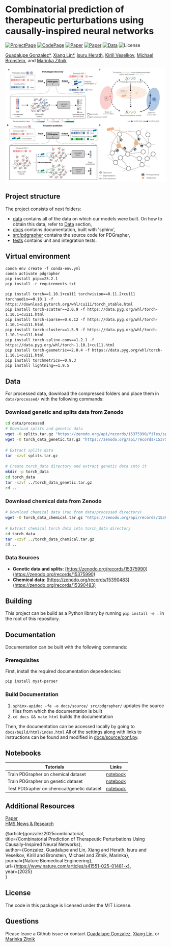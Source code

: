 # Combinatorial prediction of therapeutic perturbations using causally-inspired neural networks
[![ProjectPage](https://img.shields.io/badge/Project-PDGrapher-red)](https://zitniklab.hms.harvard.edu/projects/PDGrapher/) [![CodePage](https://img.shields.io/badge/Code-GitHub-orange)](https://github.com/mims-harvard/PDGrapher) [![Paper](https://img.shields.io/badge/Paper-BioRxiv-green)](https://www.biorxiv.org/content/10.1101/2024.01.03.573985v5) [![Paper](https://img.shields.io/badge/Paper-NBME-green)](https://www.nature.com/articles/s41551-025-01481-x) [![Data](https://img.shields.io/badge/Data-Links-purple)](https://github.com/mims-harvard/PDGrapher/tree/main/data) ![License](https://img.shields.io/badge/license-MIT-blue) 



[Guadalupe Gonzalez*](https://www.guadalupegonzalez.io/), [Xiang Lin*](https://xianglin226.github.io/), [Isuru Herath](https://scholar.google.com/citations?user=F-RC5k0AAAAJ&hl=en), [Kirill Veselkov](https://scholar.google.com/citations?user=0n-5UGYAAAAJ&hl=en),
[Michael Bronstein](https://scholar.google.com/citations?user=UU3N6-UAAAAJ&hl=en), and [Marinka Zitnik](https://dbmi.hms.harvard.edu/people/marinka-zitnik)

![](https://github.com/mims-harvard/PDGrapher/blob/main/figures/figure1.jpg)
## Project structure

The project consists of next folders:
- [data](data/) contains all of the data on which our models were built. On how to obtain this data, refer to [Data](#data) section,
- [docs](docs/) contains documentation, built with 'sphinx',
- [src/pdgrapher](src/pdgrapher/) contains the source code for PDGrapher,
- [tests](tests/) contains unit and integration tests.

## Virtual environment

```
conda env create -f conda-env.yml
conda activate pdgrapher
pip install pip==23.2.1
pip install -r requirements.txt

pip install torch==1.10.1+cu111 torchvision==0.11.2+cu111 torchaudio==0.10.1 -f https://download.pytorch.org/whl/cu111/torch_stable.html
pip install torch-scatter==2.0.9 -f https://data.pyg.org/whl/torch-1.10.1+cu111.html
pip install torch-sparse==0.6.12 -f https://data.pyg.org/whl/torch-1.10.1+cu111.html
pip install torch-cluster==1.5.9 -f https://data.pyg.org/whl/torch-1.10.1+cu111.html
pip install torch-spline-conv==1.2.1 -f https://data.pyg.org/whl/torch-1.10.1+cu111.html
pip install torch-geometric==2.0.4 -f https://data.pyg.org/whl/torch-1.10.1+cu111.html
pip install torchmetrics==0.9.3
pip install lightning==1.9.5

```


## Data

For processed data, download the compressed folders and place them in `data/processed/` with the following commands:

### Download genetic and splits data from Zenodo
```bash
cd data/processed
# Download splits and genetic data
wget -O splits.tar.gz "https://zenodo.org/api/records/15375990/files/splits.tar.gz/content"
wget -O torch_data_genetic.tar.gz "https://zenodo.org/api/records/15375990/files/torch_data_genetic.tar.gz/content"

# Extract splits data
tar -xzvf splits.tar.gz

# Create torch_data directory and extract genetic data into it
mkdir -p torch_data
cd torch_data
tar -xzvf ../torch_data_genetic.tar.gz
cd ..
```

### Download chemical data from Zenodo
```bash
# Download chemical data (run from data/processed directory)
wget -O torch_data_chemical.tar.gz "https://zenodo.org/api/records/15390483/files/torch_data_chemical.tar.gz/content"

# Extract chemical torch data into torch_data directory
cd torch_data
tar -xzvf ../torch_data_chemical.tar.gz
cd ..
```

### Data Sources
- **Genetic data and splits**: [https://zenodo.org/records/15375990](https://zenodo.org/records/15375990)
- **Chemical data**: [https://zenodo.org/records/15390483](https://zenodo.org/records/15390483)


## Building

This project can be build as a Python library by running `pip install -e .` in the root of this repository.


## Documentation

Documentation can be built with the following commands:

### Prerequisites
First, install the required documentation dependencies:
```bash
pip install myst-parser
```

### Build Documentation
1. `sphinx-apidoc -fe -o docs/source/ src/pdgrapher/` updates the source files from which the documentation is built
2. `cd docs && make html` builds the documentation

Then, the documentation can be accessed locally by going to `docs/build/html/index.html`
All of the settings along with links to instructions can be found and modified in [docs/source/conf.py](docs/source/conf.py). 

## Notebooks
|  Tutorials       | Links                     |
|----------------|---------------------------------|
| Train PDGrapher on chemical dataset         | [notebook](./notebooks/train_chemical.ipynb)            |
| Train PDGrapher on genetic dataset     | [notebook](./notebooks/train_genetic.ipynb)    | 
| Test PDGrapher on chemical/genetic dataset  | [notebook](./notebooks/test_PDG.ipynb)      | 

## Additional Resources
[Paper](https://www.nature.com/articles/s41551-025-01481-x)  
[HMS News & Research](https://hms.harvard.edu/news/new-ai-tool-pinpoints-genes-drug-combos-restore-health-diseased-cells)

@article{gonzalez2025combinatorial,  
  title={Combinatorial Prediction of Therapeutic Perturbations Using Causally-Inspired Neural Networks},  
  author={Gonzalez, Guadalupe and Lin, Xiang and Herath, Isuru and Veselkov, Kirill and Bronstein, Michael and Zitnik, Marinka},  
  journal={Nature Biomedical Engineering},  
  url={https://www.nature.com/articles/s41551-025-01481-x},  
  year={2025}  
}  

## License
The code in this package is licensed under the MIT License.

## Questions
Please leave a Github issue or contact [Guadalupe Gonzalez](mailto:ggonzalezp16@gmail.com), [Xiang Lin](mailto:xianglin226@gmail.com), or [Marinka Zitnik](mailto:marinka@zitnik.si)  


